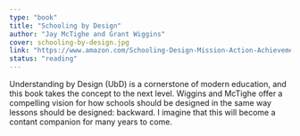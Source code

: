```yaml
---
type: "book"
title: "Schooling by Design"
author: "Jay McTighe and Grant Wiggins"
cover: schooling-by-design.jpg
link: "https://www.amazon.com/Schooling-Design-Mission-Action-Achievement/dp/1416605800"
status: "reading"
---
```


Understanding by Design (UbD) is a cornerstone of modern education, and this book takes the concept to the next level. Wiggins and McTighe offer a compelling vision for how schools should be designed in the same way lessons should be designed: backward. I imagine that this will become a contant companion for many years to come.
